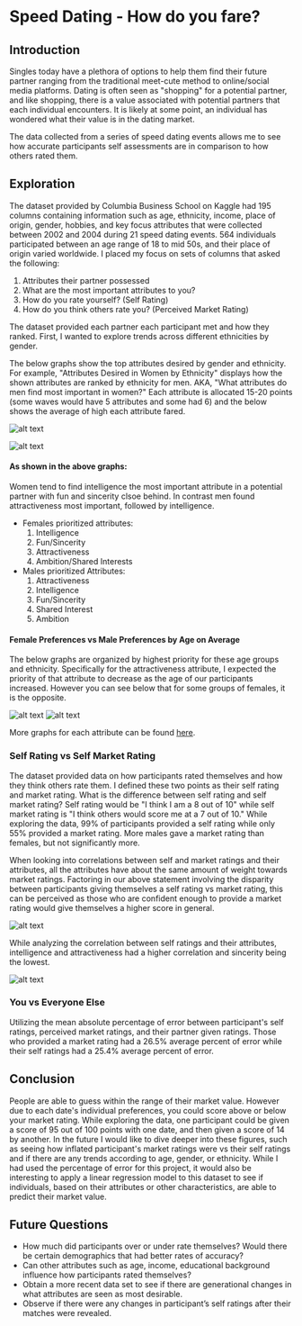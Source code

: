 # Speed Dating - How do you fare?
## Introduction 
Singles today have a plethora of options to help them find their future partner ranging from the traditional meet-cute method to online/social media platforms. Dating is often seen as "shopping" for a potential partner, and like shopping, there is a value associated with potential partners that each individual encounters. It is likely at some point, an individual has wondered what their value is in the dating market. 

The data collected from a series of speed dating events allows me to see how accurate participants self assessments are in comparison to how others rated them. 

## Exploration
The dataset provided by Columbia Business School on Kaggle had 195 columns containing information such as age, ethnicity, income, place of origin, gender, hobbies, and key focus attributes that were collected between 2002 and 2004 during 21 speed dating events. 564 individuals participated between an age range of 18 to mid 50s, and their place of origin varied worldwide. I placed my focus on sets of columns that asked the following:
  1. Attributes their partner possessed
  2. What are the most important attributes to you?
  3. How do you rate yourself? (Self Rating)
  4. How do you think others rate you? (Perceived Market Rating)

The dataset provided each partner each participant met and how they ranked. First, I wanted to explore trends across different ethnicities by gender. 

The below graphs show the top attributes desired by gender and ethnicity. For example, "Attributes Desired in Women by Ethnicity" displays how the shown attributes are ranked by ethnicity for men. AKA, "What attributes do men find most important in women?" Each attribute is allocated 15-20 points (some waves would have 5 attributes and some had 6) and the below shows the average of high each attribute fared.

![alt text](https://github.com/okwan91/Speed_dating/blob/main/images/Desired%20Attributes%20for%20Men.png?raw=True "Desired Attributes for Males")

![alt text](https://github.com/okwan91/Speed_dating/blob/main/images/Desired%20Attributes%20for%20Women.png?raw=True "Desired Attributes for Females")

#### As shown in the above graphs:
Women tend to find intelligence the most important attribute in a potential partner with fun and sincerity clsoe behind. In contrast men found attractiveness most important, followed by intelligence.

  * Females prioritized attributes:
    1. Intelligence
    2. Fun/Sincerity
    3. Attractiveness
    4. Ambition/Shared Interests
  * Males prioritized Attributes:
     1. Attractiveness
     2. Intelligence
     3. Fun/Sincerity
     4. Shared Interest
     5. Ambition 

#### Female Preferences vs Male Preferences by Age on Average
The below graphs are organized by highest priority for these age groups and ethnicity. Specifically for the attractiveness attribute, I expected the priority of that attribute to decrease as the age of our participants increased. However you can see below that for some groups of females, it is the opposite. 

![alt text](https://github.com/okwan91/Speed_dating/blob/main/images/f_attr1_1.png?raw=True "Female attractiveness priority") 
![alt text](https://github.com/okwan91/Speed_dating/blob/main/images/m_attr1_1.png?raw=True "Male attractiveness priority") 

More graphs for each attribute can be found [here](https://github.com/okwan91/Speed_dating/tree/main/images).

### Self Rating vs Self Market Rating
The dataset provided data on how participants rated themselves and how they think others rate them. I defined these two points as their self rating and market rating. What is the difference between self rating and self market rating? Self rating would be "I think I am a 8 out of 10" while self market rating is "I think others would score me at a 7 out of 10." While exploring the data, 99% of participants provided a self rating while only 55% provided a market rating. More males gave a market rating than females, but not significantly more. 

When looking into correlations between self and market ratings and their attributes, all the attributes have about the same amount of weight towards market ratings. Factoring in our above statement involving the disparity between participants giving themselves a self rating vs market rating, this can be perceived as those who are confident enough to provide a market rating would give themselves a higher score in general.

![alt text](https://github.com/okwan91/Speed_dating/blob/main/images/Corr_Market.png?raw=True "Market Correlation") 

While analyzing the correlation between self ratings and their attributes, intelligence and attractiveness had a higher correlation and sincerity being the lowest.

![alt text](https://github.com/okwan91/Speed_dating/blob/main/images/Corr_Self.png?raw=True "Self Correlation") 

### You vs Everyone Else
Utilizing the mean absolute percentage of error between participant's self ratings, perceived market ratings, and their partner given ratings. Those who provided a market rating had a 26.5% average percent of error while their self ratings had a 25.4% average percent of error. 

## Conclusion
People are able to guess within the range of their market value. However due to each date's individual preferences, you could score above or below your market rating. While exploring the data, one participant could be given a score of 95 out of 100 points with one date, and then given a score of 14 by another. In the future I would like to dive deeper into these figures, such as seeing how inflated participant's market ratings were vs their self ratings and if there are any trends according to age, gender, or ethnicity. While I had used the percentage of error for this project, it would also be interesting to apply a linear regression model to this dataset to see if individuals, based on their attributes or other characteristics, are able to predict their market value. 


## Future Questions
* How much did participants over or under rate themselves? Would there be certain demographics that had better rates of accuracy?
* Can other attributes such as age, income, educational background influence how participants rated themselves?
* Obtain a more recent data set to see if there are generational changes in what attributes are seen as most desirable. 
* Observe if there were any changes in participant’s self ratings after their matches were revealed.

